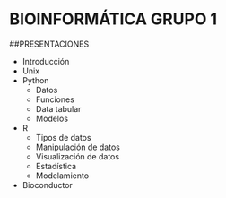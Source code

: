 # BIOINFORMÁTICA GRUPO 1

##PRESENTACIONES
- Introducción
- Unix
- Python
  - Datos
  - Funciones
  - Data tabular
  - Modelos
- R
  - Tipos de datos
  - Manipulación de datos
  - Visualización de datos
  - Estadística
  - Modelamiento 
- Bioconductor

